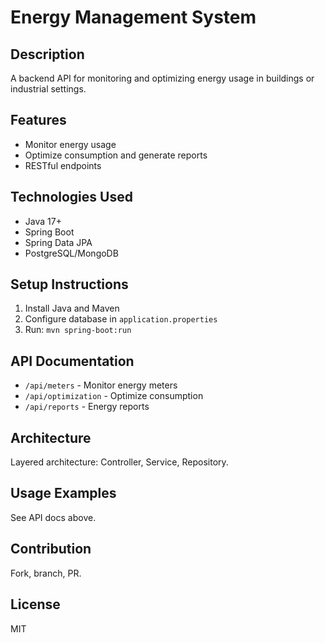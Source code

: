 # Energy Management System

## Description
A backend API for monitoring and optimizing energy usage in buildings or industrial settings.

## Features
- Monitor energy usage
- Optimize consumption and generate reports
- RESTful endpoints

## Technologies Used
- Java 17+
- Spring Boot
- Spring Data JPA
- PostgreSQL/MongoDB

## Setup Instructions
1. Install Java and Maven
2. Configure database in `application.properties`
3. Run: `mvn spring-boot:run`

## API Documentation
- `/api/meters` - Monitor energy meters
- `/api/optimization` - Optimize consumption
- `/api/reports` - Energy reports

## Architecture
Layered architecture: Controller, Service, Repository.

## Usage Examples
See API docs above.

## Contribution
Fork, branch, PR.

## License
MIT
